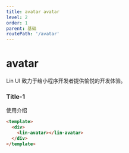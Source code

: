 ```yaml
---
title: avatar avatar
level: 2
order: 1
parent: 基础
routePath: '/avatar'
---
```


# avatar
Lin UI 致力于给小程序开发者提供愉悦的开发体验。

### Title-1

使用介绍

```html
<template>
  <div>
    <lin-avatar></lin-avatar>
  </div>
</template>
```